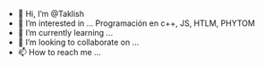 - 👋 Hi, I’m @Taklish
- 👀 I’m interested in ... Programación en c++, JS, HTLM, PHYTOM
- 🌱 I’m currently learning ...
- 💞️ I’m looking to collaborate on ...
- 📫 How to reach me ...

<!---
Taklish/Taklish is a ✨ special ✨ repository because its `README.md` (this file) appears on your GitHub profile.
You can click the Preview link to take a look at your changes.
--->
